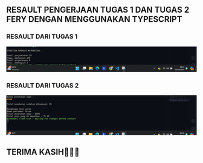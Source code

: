 ## RESAULT PENGERJAAN TUGAS 1 DAN TUGAS 2 FERY DENGAN MENGGUNAKAN TYPESCRIPT

### RESAULT DARI TUGAS 1

!["IMAGE TUGAS1"](img/RESAULT-TASK-2-TUGAS-1-FERY.png)

### RESAULT DARI TUGAS 2

!["IMAGE TUGAS2"](img/RESAULT-TASK-2-TUGAS-2FERY.png)

## TERIMA KASIH👋🙏🙏
